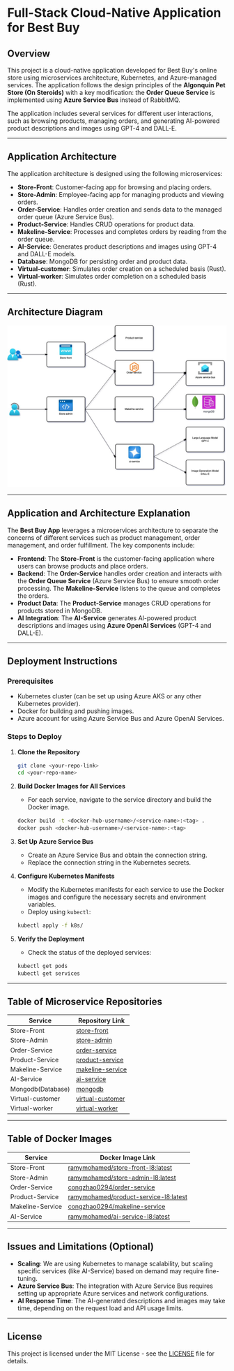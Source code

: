 
# Full-Stack Cloud-Native Application for Best Buy

## **Overview**

This project is a cloud-native application developed for Best Buy's online store using microservices architecture, Kubernetes, and Azure-managed services. The application follows the design principles of the **Algonquin Pet Store (On Steroids)** with a key modification: the **Order Queue Service** is implemented using **Azure Service Bus** instead of RabbitMQ.

The application includes several services for different user interactions, such as browsing products, managing orders, and generating AI-powered product descriptions and images using GPT-4 and DALL-E.

---

## **Application Architecture**

The application architecture is designed using the following microservices:

- **Store-Front**: Customer-facing app for browsing and placing orders.
- **Store-Admin**: Employee-facing app for managing products and viewing orders.
- **Order-Service**: Handles order creation and sends data to the managed order queue (Azure Service Bus).
- **Product-Service**: Handles CRUD operations for product data.
- **Makeline-Service**: Processes and completes orders by reading from the order queue.
- **AI-Service**: Generates product descriptions and images using GPT-4 and DALL-E models.
- **Database**: MongoDB for persisting order and product data.
- **Virtual-customer**: Simulates order creation on a scheduled basis (Rust).
- **Virtual-worker**: Simulates order completion on a scheduled basis (Rust).

---

## **Architecture Diagram**

![Architecture Diagram](8915Final.jpg)

---

## **Application and Architecture Explanation**

The **Best Buy App** leverages a microservices architecture to separate the concerns of different services such as product management, order management, and order fulfillment. The key components include:

- **Frontend**: The **Store-Front** is the customer-facing application where users can browse products and place orders.
- **Backend**: The **Order-Service** handles order creation and interacts with the **Order Queue Service** (Azure Service Bus) to ensure smooth order processing. The **Makeline-Service** listens to the queue and completes the orders.
- **Product Data**: The **Product-Service** manages CRUD operations for products stored in MongoDB.
- **AI Integration**: The **AI-Service** generates AI-powered product descriptions and images using **Azure OpenAI Services** (GPT-4 and DALL-E).

---

## **Deployment Instructions**

### **Prerequisites**

- Kubernetes cluster (can be set up using Azure AKS or any other Kubernetes provider).
- Docker for building and pushing images.
- Azure account for using Azure Service Bus and Azure OpenAI Services.

### **Steps to Deploy**

1. **Clone the Repository**

    ```bash
    git clone <your-repo-link>
    cd <your-repo-name>
    ```

2. **Build Docker Images for All Services**
    - For each service, navigate to the service directory and build the Docker image.

    ```bash
    docker build -t <docker-hub-username>/<service-name>:<tag> .
    docker push <docker-hub-username>/<service-name>:<tag>
    ```

3. **Set Up Azure Service Bus**
    - Create an Azure Service Bus and obtain the connection string.
    - Replace the connection string in the Kubernetes secrets.

4. **Configure Kubernetes Manifests**
    - Modify the Kubernetes manifests for each service to use the Docker images and configure the necessary secrets and environment variables.
    - Deploy using `kubectl`:

    ```bash
    kubectl apply -f k8s/
    ```

5. **Verify the Deployment**
    - Check the status of the deployed services:

    ```bash
    kubectl get pods
    kubectl get services
    ```

---

## **Table of Microservice Repositories**

| **Service** | **Repository Link** |
|---------------------|-------------------------------------------|
| Store-Front | [store-front](https://github.com/ramymohamed10/store-front-L8) |
| Store-Admin | [store-admin](https://github.com/ramymohamed10/store-admin-L8) |
| Order-Service | [order-service](https://github.com/zhao0294/order-service-bestbuy) |
| Product-Service | [product-service](https://github.com/ramymohamed10/product-service-L8) |
| Makeline-Service |[makeline-service](https://github.com/zhao0294/makeline-service-bestbuy) |
| AI-Service | [ai-service](https://github.com/ramymohamed10/ai-service-L8) |
| Mongodb(Database) | [mongodb](https://github.com/docker-library/mongo) |
| Virtual-customer  | [virtual-customer](https://github.com/ramymohamed10/virtual-customer-L8) |
| Virtual-worker | [virtual-worker](https://github.com/ramymohamed10/virtual-worker-L8) |

---

## **Table of Docker Images**

| **Service**         | **Docker Image Link**                     |
|---------------------|-------------------------------------------|
| Store-Front         | [ramymohamed/store-front-l8:latest](https://hub.docker.com/r/ramymohamed/store-front-l8)                     |
| Store-Admin         | [ramymohamed/store-admin-l8:latest](https://hub.docker.com/r/ramymohamed/store-admin-l8)                     |
| Order-Service       | [congzhao0294/order-service](https://hub.docker.com/r/congzhao0294/order-service)                      |
| Product-Service     | [ramymohamed/product-service-l8:latest](https://hub.docker.com/r/ramymohamed/product-service-l8)                       |
| Makeline-Service    | [congzhao0294/makeline-service](https://hub.docker.com/r/congzhao0294/makeline-service)                   |
| AI-Service          | [ramymohamed/ai-service-l8:latest](https://hub.docker.com/r/ramymohamed/ai-service-l8)                     |

---

## **Issues and Limitations (Optional)**

- **Scaling**: We are using Kubernetes to manage scalability, but scaling specific services (like AI-Service) based on demand may require fine-tuning.
- **Azure Service Bus**: The integration with Azure Service Bus requires setting up appropriate Azure services and network configurations.
- **AI Response Time**: The AI-generated descriptions and images may take time, depending on the request load and API usage limits.

---

## **License**

This project is licensed under the MIT License - see the [LICENSE](LICENSE) file for details.
